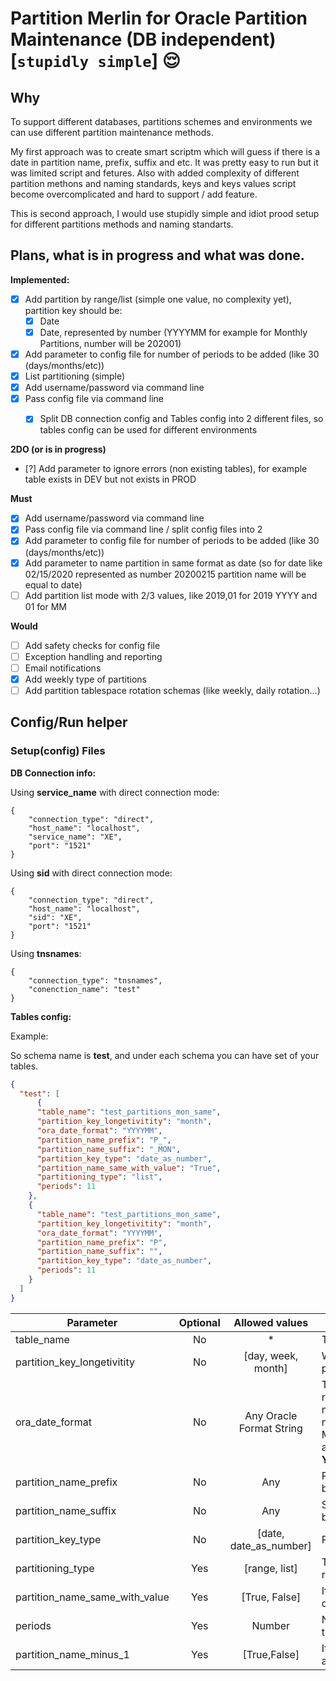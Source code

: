 # Partition Merlin for Oracle Partition Maintenance (DB independent) [`stupidly simple`] :relieved:

## Why

To support different databases, partitions schemes and environments we can use different partition maintenance methods.

My first approach was to create smart scriptm which will guess if there is a date in partition name, prefix, suffix and etc.
It was pretty easy to run but it was limited script and fetures. Also with added complexity of different partition methons and naming standards, keys and keys values script become overcomplicated and hard to support / add feature.

This is second approach, I would use stupidly simple and idiot prood setup for different partitions methods and naming standarts.



## Plans, what is in progress and what was done.

**Implemented:**

* [x] Add partition by range/list (simple one value, no complexity yet), partition key should be:
    * [x] Date
    * [x] Date, represented by number (YYYYMM for example for Monthly Partitions, number will be 202001)
* [x] Add parameter to config file for number of periods to be added (like 30 (days/months/etc))
* [x] List partitioning (simple)
* [x] Add username/password via command line
* [x] Pass config file via command line
    * [x] Split DB connection config and Tables config into 2 different files, so tables config can be used for different environments


**2DO (or is in progress)**

* [?] Add parameter to ignore errors (non existing tables), for example table exists in DEV but not exists in PROD

**Must**

* [x] Add username/password via command line
* [x] Pass config file via command line / split config files into 2
* [x] Add parameter to config file for number of periods to be added (like 30 (days/months/etc))
* [x] Add parameter to name partition in same format as date (so for date like 02/15/2020 represented as number 20200215 partition name will be equal to date)
* [ ] Add partition list mode with 2/3 values, like 2019,01 for 2019 YYYY and 01 for MM

**Would**

* [ ] Add safety checks for config file
* [ ] Exception handling and reporting
* [ ] Email notifications
* [x] Add weekly type of partitions
* [ ] Add partition tablespace rotation schemas (like weekly, daily rotation...)

## Config/Run helper

### Setup(config) Files

**DB Connection info:**

Using **service_name** with direct connection mode: 

```
{
    "connection_type": "direct",
    "host_name": "localhost",
    "service_name": "XE",
    "port": "1521"
}
```

Using **sid** with direct connection mode:

```
{
    "connection_type": "direct",
    "host_name": "localhost",
    "sid": "XE",
    "port": "1521"
}
```

Using **tnsnames**:

```
{
    "connection_type": "tnsnames",
    "conenction_name": "test"
}
```

**Tables config:**

Example:

So schema name is **test**, and under each schema you can have set of your tables.


```json
{
  "test": [
      {
      "table_name": "test_partitions_mon_same",
      "partition_key_longetivitity": "month",
      "ora_date_format": "YYYYMM",
      "partition_name_prefix": "P_",
      "partition_name_suffix": "_MON",
      "partition_key_type": "date_as_number",
      "partition_name_same_with_value": "True",
      "partitioning_type": "list",
      "periods": 11
    },
    {
      "table_name": "test_partitions_mon_same",
      "partition_key_longetivitity": "month",
      "ora_date_format": "YYYYMM",
      "partition_name_prefix": "P",
      "partition_name_suffix": "",
      "partition_key_type": "date_as_number",
      "periods": 11
    }
  ]
}

```



Parameter | Optional | Allowed values | Meaning 
----------|:--------:|:--------------:|--------|
table_name| No| *| Table name itself 
partition\_key\_longetivitity | No | [day, week, month] | What is period measurment for partition slice|
ora\_date\_format | No | Any Oracle Format String | This is describe how to represent date in partition name, so if you have partition name as MyPerfect\_**20201231**_Partition and this parameter will be **YYYYMMDD**
partition\_name_prefix | No | Any | Prefix for partition name, can be empty |
partition\_name_suffix | No | Any | Suffix for partition name, can be empty 
partition\_key_type | No | [date, date\_as_number]| Partition key type 
partitioning\_type | Yes | [range, list] | Type of partitioning, default is range
partition\_name_same_with_value | Yes | [True, False] | If partition name is same with date in partition key
periods | Yes | Number | Number of periods to add to target table, default 12
partition\_name\_minus\_1 | Yes | [True,False] | If True, just name new partition as (partition_date) - 1 |